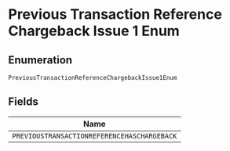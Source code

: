
# Previous Transaction Reference Chargeback Issue 1 Enum

## Enumeration

`PreviousTransactionReferenceChargebackIssue1Enum`

## Fields

| Name |
|  --- |
| `PREVIOUSTRANSACTIONREFERENCEHASCHARGEBACK` |

